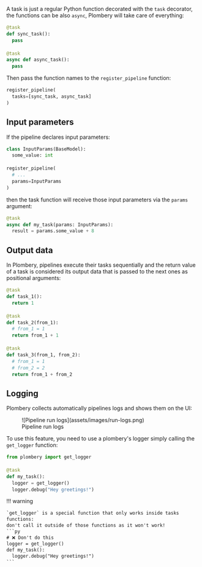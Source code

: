 A task is just a regular Python function decorated with the `task` decorator,
the functions can be also `async`, Plombery will take care of everything:

```py
@task
def sync_task():
  pass

@task
async def async_task():
  pass
```

Then pass the function names to the `register_pipeline` function:

```py
register_pipeline(
  tasks=[sync_task, async_task]
)
```

## Input parameters

If the pipeline declares input parameters:

```py
class InputParams(BaseModel):
  some_value: int

register_pipeline(
  # ...
  params=InputParams
)
```

then the task function will receive those input parameters
via the `params` argument:

```py
@task
async def my_task(params: InputParams):
  result = params.some_value + 8
```

## Output data

In Plombery, pipelines execute their tasks sequentially and the return value of a task
is considered its output data that is passed to the next ones as positional arguments:

```py
@task
def task_1():
  return 1

@task
def task_2(from_1):
  # from_1 = 1
  return from_1 + 1

@task
def task_3(from_1, from_2):
  # from_1 = 1
  # from_2 = 2
  return from_1 + from_2
```

## Logging

Plombery collects automatically pipelines logs and shows them on the UI:

<figure markdown>
  ![Pipeline run logs](assets/images/run-logs.png)
  <figcaption>Pipeline run logs</figcaption>
</figure>

To use this feature, you need to use a plombery's logger simply calling
the `get_logger` function:

```py
from plombery import get_logger

@task
def my_task():
  logger = get_logger()
  logger.debug("Hey greetings!")
```

!!! warning

    `get_logger` is a special function that only works inside tasks functions:
    don't call it outside of those functions as it won't work!
    ```py
    # ❌ Don't do this
    logger = get_logger()
    def my_task():
      logger.debug("Hey greetings!")
    ```
